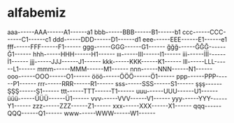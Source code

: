 # alfabemiz
aaa------AAA------A1------a1
bbb------BBB------B1------b1
ccc------CCC------C1------c1
ddd------DDD------D1------d1
eee------EEE------E1------e1
fff------FFF------F1------
ggg------GGG------G1------
ğğğ------ĞĞĞ------Ğ1------
hhh------HHH------H1------
ııı------III------I1------
iii------İİİ------İ1------
jjj------JJJ------J1------
kkk------KKK------K1------
lll------LLL------L1------
mmm------MMM------M1------
nnn------NNN------N1------
ooo------OOO------O1------
ööö------ÖÖÖ------Ö1------
ppp------PPP------P1------
rrr------RRR------R1------
sss------SSS------S1------
şşş------ŞŞŞ------Ş1------
ttt------TTT------T1------
uuu------UUU------U1------
üüü------ÜÜÜ------Ü1------
vvv------VVV------V1------
yyy------YYY------Y1------
zzz------ZZZ------Z1------
xxx------XXX------X1------
qqq------QQQ------Q1------
www------WWW------W1------
